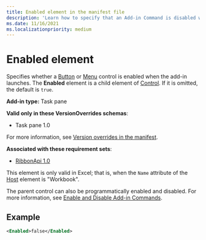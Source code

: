 ```yaml
---
title: Enabled element in the manifest file
description: 'Learn how to specify that an Add-in Command is disabled when the add-in launches.'
ms.date: 11/16/2021
ms.localizationpriority: medium
---
```


# Enabled element

Specifies whether a [Button](control.md#button-control) or [Menu](control.md#menu-dropdown-button-controls) control is enabled when the add-in launches. The **Enabled** element is a child element of [Control](control.md). If it is omitted, the default is `true`.

**Add-in type:** Task pane

**Valid only in these VersionOverrides schemas**:

- Task pane 1.0

For more information, see [Version overrides in the manifest](../../develop/add-in-manifests.md#version-overrides-in-the-manifest).

**Associated with these requirement sets**:

- [RibbonApi 1.0](../requirement-sets/ribbon-api-requirement-sets.md)

This element is only valid in Excel; that is, when the `Name` attribute of the [Host](host.md) element is "Workbook".

The parent control can also be programmatically enabled and disabled. For more information, see [Enable and Disable Add-in Commands](../../design/disable-add-in-commands.md).

## Example

```xml
<Enabled>false</Enabled>
```
